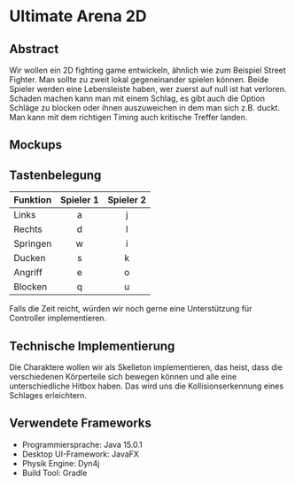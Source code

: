 # Ultimate Arena 2D

## Abstract

Wir wollen ein 2D fighting game entwickeln, ähnlich wie zum Beispiel Street Fighter. Man sollte zu zweit lokal gegeneinander spielen können. Beide Spieler werden eine Lebensleiste haben, wer zuerst auf null ist hat verloren. Schaden machen kann man mit einem Schlag, es gibt auch die Option Schläge zu blocken oder ihnen auszuweichen in dem man sich z.B. duckt. Man kann mit dem richtigen Timing auch kritische Treffer landen. 

## Mockups


## Tastenbelegung

| Funktion | Spieler 1 | Spieler 2 |
| ---------|:---------:| :--------:|
| Links    | a         | j         |
| Rechts   | d         | l         |
| Springen | w         | i         |
| Ducken   | s         | k         |
| Angriff  | e         | o         |
| Blocken  | q         | u         |

Falls die Zeit reicht, würden wir noch gerne eine Unterstützung für Controller implementieren.

## Technische Implementierung

Die Charaktere wollen wir als Skelleton implementieren, das heist, dass die verschiedenen Körperteile sich bewegen können und alle eine unterschiedliche Hitbox haben. Das wird uns die Kollisionserkennung eines Schlages erleichtern.

## Verwendete Frameworks

* Programmiersprache: Java 15.0.1 
* Desktop UI-Framework: JavaFX 
* Physik Engine: Dyn4j
* Build Tool: Gradle 

